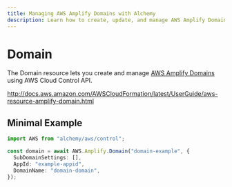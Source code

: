 ```yaml
---
title: Managing AWS Amplify Domains with Alchemy
description: Learn how to create, update, and manage AWS Amplify Domains using Alchemy Cloud Control.
---
```


# Domain

The Domain resource lets you create and manage [AWS Amplify Domains](https://docs.aws.amazon.com/amplify/latest/userguide/) using AWS Cloud Control API.

http://docs.aws.amazon.com/AWSCloudFormation/latest/UserGuide/aws-resource-amplify-domain.html

## Minimal Example

```ts
import AWS from "alchemy/aws/control";

const domain = await AWS.Amplify.Domain("domain-example", {
  SubDomainSettings: [],
  AppId: "example-appid",
  DomainName: "domain-domain",
});
```

